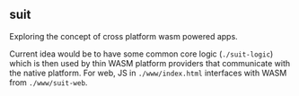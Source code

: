 suit
-------

Exploring the concept of cross platform wasm powered apps.

Current idea would be to have some common core logic (`./suit-logic`) which is then used by thin WASM platform providers that communicate with the native platform.
For web, JS in `./www/index.html` interfaces with WASM from `./www/suit-web`.

